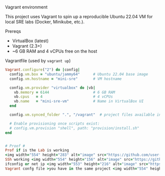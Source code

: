  Vagrant environment

This project uses Vagrant to spin up a reproducible Ubuntu 22.04 VM for local SRE labs (Docker, Minikube, etc.).

 Prereqs
- VirtualBox (latest)
- Vagrant (2.3+)
- ~6 GB RAM and 4 vCPUs free on the host

 Vagrantfile (used by `vagrant up`)
```ruby
Vagrant.configure("2") do |config|
  config.vm.box = "ubuntu/jammy64"      # Ubuntu 22.04 base image
  config.vm.hostname = "mini-sre"       # VM hostname

  config.vm.provider "virtualbox" do |vb|
    vb.memory = 6144                    # 6 GB RAM
    vb.cpus   = 4                       # 4 vCPUs
    vb.name   = "mini-sre-vm"           # Name in VirtualBox UI
  end

  config.vm.synced_folder ".", "/vagrant"  # project files available in the VM

  # Enable provisioning once scripts exist:
  # config.vm.provision "shell", path: "provision/install.sh"
end


# Proof #
Prof if is the Lab is working 
<img width="554" height="283" alt="image" src="https://github.com/user-attachments/assets/2bba8c5b-78bd-42b9-996b-fc738d38dd36" />
SSh working <img width="554" height="156" alt="image" src="https://github.com/user-attachments/assets/c374284a-9095-4a96-9061-ac7a5f5df258" />
ifconfig or net ip <img width="553" height="216" alt="image" src="https://github.com/user-attachments/assets/d0bec0f9-809c-4160-8f98-c52f803faa00" />
Vagrant confg file >you have in the same project <img width="554" height="343" alt="image" src="https://github.com/user-attachments/assets/bc629bc8-84b5-4f43-ad79-60935d6c0a70" />


